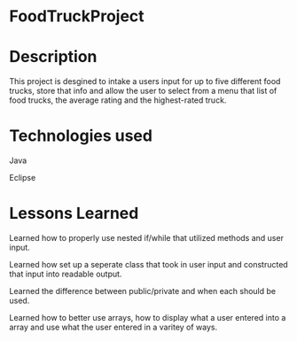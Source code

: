 # FoodTruckProject





# Description
This project is desgined to intake a users input for up to five different food trucks, store that info and allow the user to select from a menu that list of food trucks, the average rating and the highest-rated truck.

# Technologies used
Java

Eclipse


# Lessons Learned
Learned how to properly use nested if/while that utilized methods and user input.

Learned how set up a seperate class that took in user input and constructed that input into readable output.

Learned the difference between public/private and when each should be used.

Learned how to better use arrays, how to display what a user entered into a array and use what the user entered in a varitey of ways. 



